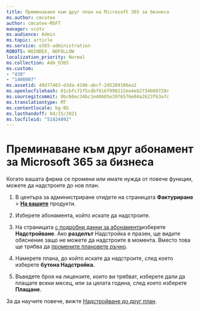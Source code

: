 ```yaml
---
title: Преминаване към друг план на Microsoft 365 за бизнеса
ms.author: cmcatee
author: cmcatee-MSFT
manager: scotv
ms.audience: Admin
ms.topic: article
ms.service: o365-administration
ROBOTS: NOINDEX, NOFOLLOW
localization_priority: Normal
ms.collection: Adm_O365
ms.custom:
- "438"
- "1400007"
ms.assetid: 49d77463-d3da-4106-abcf-2d5209106ea2
ms.openlocfilehash: 81cbfc71f5cdbf616f998212ee4eb2734b09728c
ms.sourcegitcommit: 8bc60ec34bc1e40685e3976576e04a2623f63a7c
ms.translationtype: MT
ms.contentlocale: bg-BG
ms.lasthandoff: 04/15/2021
ms.locfileid: "51824892"
---
```

# <a name="switch-to-a-different-microsoft-365-for-business-subscription"></a>Преминаване към друг абонамент за Microsoft 365 за бизнеса

Когато вашата фирма се промени или имате нужда от повече функции, можете да надстроите до нов план.
  
1. В центъра за администриране отидете на страницата **Фактуриране** \> **[На вашите](https://go.microsoft.com/fwlink/p/?linkid=842054)** продукти.

2. Изберете абонамента, който искате да надстроите.

3. На страницата [с подробни данни за абонамента](https://admin.microsoft.com/AdminPortal/Home#/subscriptions/webdirect%252F0dbaa202-d590-4529-98c2-a5e2ebaac702)изберете **Надстройване**.  Ако **разделът** Надстройка е празен, ще видите обяснение защо не можете да надстроите в момента. Вместо това ще трябва да [промените плановете ръчно](https://docs.microsoft.com/microsoft-365/commerce/subscriptions/change-plans-manually?view=o365-worldwide).

4. Намерете плана, до който искате да надстроите, след което изберете **бутона Надстройка.**

5. Въведете броя на лицензите, които ви трябват, изберете дали да плащате всеки месец, или за цялата година, след което изберете **Плащане**.

За да научите повече, вижте [Надстройване до друг план](https://docs.microsoft.com/microsoft-365/commerce/subscriptions/upgrade-to-different-plan).
